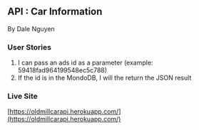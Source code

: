 ## API : Car Information
By Dale Nguyen

### User Stories

1. I can pass an ads id as a parameter (example: 59418fad964199548ec5c788)
2. If the id is in the MondoDB, I will the return the JSON result

### Live Site
[https://oldmillcarapi.herokuapp.com/](https://oldmillcarapi.herokuapp.com/)
